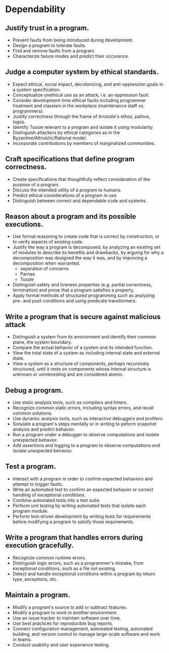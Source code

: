 # Dependability

## Justify trust in a program.

- Prevent faults from being introduced during development.
- Design a program to tolerate faults.
- Find and remove faults from a program.
- Characterize failure modes and predict their occurence.

## Judge a computer system by ethical standards.

- Expect ethical, social impact, decolonizing, and anti-oppression goals in a system specification. 
- Conceptualize unethical use as an attack, i.e. an oppression fault. 
- Consider development-time ethical faults including programmer treatment and classism in the workplace (maintenance staff vs. programmers).
- Justify correctness through the frame of Aristotle's ethos, pathos, logos.
- Identify Tussle relevant to a program and isolate it using modularity.
- Distinguish attackers by ethical categories as in the Byzantine/Altruistic/Rational model.
- Incorporate contributions by members of marginalized communities.

## Craft specifications that define program correctness.

- Create specifications that thoughtfully reflect consideration of the purpose of a program.
- Discuss the intended utility of a program to humans.
- Predict ethical considerations of a program in use.
- Distinguish between correct and dependable code and systems.

## Reason about a program and its possible executions.

- Use formal reasoning to create code that is correct by construction, or to verify aspects of existing code.
- Justify the way a program is decomposed, by analyzing an existing set of modules to describe its benefits and drawbacks, by arguing for why a decomposition was designed the way it was, and by improving a decomposition when warranted. 
  - separation of concerns
  - Parnas
  - Tussle
- Distinguish safety and liveness properties (e.g. partial correctness, termination) and prove that a program satisfies a property.
- Apply formal methods of structured programming such as analyzing pre- and post-conditions and using predicate transformers.

## Write a program that is secure against malicious attack

- Distinguish a system from its environment and identify their common plane, the system boundary.
- Compare the actual behavior of a system and its intended function.
- View the total state of a system as including internal state and external state.
- View a system as a structure of components, perhaps recursively structured, until it rests on components whose internal structure is unknown or uninteresting and are considered atomic.

## Debug a program.

- Use static analysis tools, such as compilers and linters.
- Recognize common static errors, including syntax errors, and recall common solutions.
- Use dynamic analysis tools, such as interactive debuggers and profilers.
- Simulate a program's steps mentally or in writing to peform snapshot analysis and predict behavior.
- Run a program under a debugger to observe computations and isolate unexpected behavior.
- Add assertions and logging to a program to observe computations and isolate unexpected behavior.

## Test a program.

- Interact with a program in order to confirm expected behaviors and attempt to trigger faults.
- Write an automated test to confirm an expected behavior or correct handling of exceptional conditions.
- Combine automated tests into a test suite.
- Perform unit testing by writing automated tests that isolate each program module.
- Perform test-driven development by writing tests for requirements before modifying a program to satisfy those requirements.

## Write a program that handles errors during execution gracefully.

- Recognize common runtime errors.
- Distinguish logic errors, such as a programmer's mistake, from exceptional conditions, such as a file not existing.
- Detect and handle exceptional conditions within a program by return type, exceptions, etc.

## Maintain a program.

- Modify a program's source to add or subtract features. 
- Modify a program to work in another environment.
- Use an issue tracker to maintain software over time.
- Use best practices for reproducible bug reports.
- Connect configuration management, automated testing, automated building, and version control to manage large-scale software and work in teams.
- Conduct usability and user experience testing.
